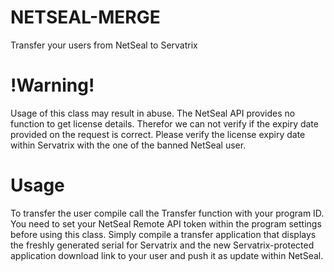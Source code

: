 # NETSEAL-MERGE
Transfer your users from NetSeal to Servatrix

# !Warning!
Usage of this class may result in abuse. The NetSeal API provides no function to get license details.
Therefor we can not verify if the expiry date provided on the request is correct.
Please verify the license expiry date within Servatrix with the one of the banned NetSeal user.

# Usage
To transfer the user compile call the Transfer function with your program ID.
You need to set your NetSeal Remote API token within the program settings before using this class.
Simply compile a transfer application that displays the freshly generated serial for Servatrix and the new Servatrix-protected application download link to your user and push it as update within NetSeal.
